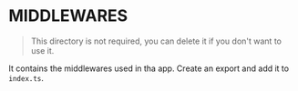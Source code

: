 # MIDDLEWARES

> This directory is not required, you can delete it if you don't want to use it.

It contains the middlewares used in tha app.
Create an export and add it to `index.ts`.
